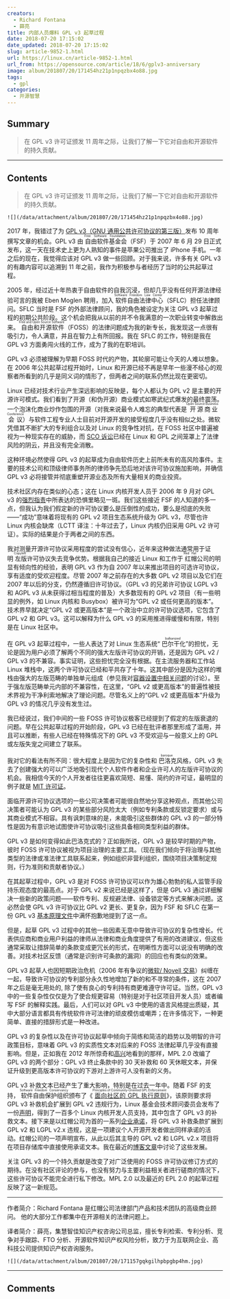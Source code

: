 ```yaml
---
creators:
  - Richard Fontana
  - 薛亮
title: 内部人员爆料 GPL v3 起草过程
date: 2018-07-20 17:15:02
date_updated: 2018-07-20 17:15:02
slug: article-9852-1.html
url: https://linux.cn/article-9852-1.html
url_from: https://opensource.com/article/18/6/gplv3-anniversary
image: album/201807/20/171454hz21p1npqzbx4o88.jpg
tags:
  - gpl
categories:
  - 开源智慧
---
```


## Summary

> 在 GPL v3 许可证颁发 11 周年之际，让我们了解一下它对自由和开源软件的持久贡献。

***

<!-- more -->

## Contents

> 
> 在 GPL v3 许可证颁发 11 周年之际，让我们了解一下它对自由和开源软件的持久贡献。
> 
> 
> 

`![](/data/attachment/album/201807/20/171454hz21p1npqzbx4o88.jpg)`

2017 年，我错过了为 [GPL v3（GNU 通用公共许可协议的第三版）](https://www.gnu.org/licenses/gpl-3.0.en.html)发布 10 周年撰写文章的机会。GPL v3 由<ruby> 自由软件基金会 <rp>  （ </rp> <rt>  Free Software Foundation </rt> <rp>  ） </rp></ruby>（FSF）于 2007 年 6 月 29 日正式发布，这一天在技术史上更为人熟知的事件是苹果公司推出了 iPhone 手机。一年之后的现在，我觉得应该对 GPL v3 做一些回顾。对于我来说，许多有关 GPL v3 的有趣内容可以追溯到 11 年之前，我作为积极参与者经历了当时的公共起草过程。

2005 年，经过近十年热衷于自由软件的自我沉浸，但却几乎没有任何开源法律经验可言的我被 Eben Moglen 聘用，加入<ruby> 软件自由法律中心 <rp>  （ </rp> <rt>  Software Freedom Law Center </rt> <rp>  ） </rp></ruby>（SFLC）担任法律顾问。SFLC 当时是 FSF 的外部法律顾问，我的角色被设定为关注 GPL v3 起草过程的初期公共阶段。这个机会把我从以前的并不令我满意的一次职业转变中解救出来。<ruby> 自由和开源软件 <rp>  （ </rp> <rt>  Free and Open Source Software </rt> <rp>  ） </rp></ruby>（FOSS）的法律问题成为我的新专长，我发现这一点很有吸引力，令人满意，并且在智力上有所回报。我在 SFLC 的工作，特别是我在 GPL v3 方面勇闯火线的工作，成为了我的在职培训。

GPL v3 必须被理解为早期 FOSS 时代的产物，其轮廓可能让今天的人难以想象。在 2006 年公共起草过程开始时，Linux 和开源已经不再是早年一些漫不经心的观察者所看到的几乎是同义词的情形了，但两者之间的联系仍然比现在更密切。

Linux 已经对技术行业产生深远影响的反映是，每个人都认为 GPL v2 是主要的开源许可模式。我们看到了开源（和伪开源）商业模式如寒武纪式爆发的最终震荡。一个泡沫化商业炒作包围的开源（对我来说最令人难忘的典型代表是<ruby> 开源商业会议 <rp>  （ </rp> <rt>  Open Source Business Conference </rt></ruby>）与软件工程专业人士目前对开源开发的接受程度几乎没有相似之处。微软凭借其不断扩大的专利组合以及对 Linux 的竞争性对抗，在 FOSS 社区中普遍被视为一种现实存在的威胁，而 [SCO 诉讼](https://en.wikipedia.org/wiki/SCO%E2%80%93Linux_disputes)已经在 Linux 和 GPL 之间笼罩上了法律风险的阴云，并且没有完全消散。

这种环境必然使得 GPL v3 的起草成为自由软件历史上前所未有的高风险事件。主要的技术公司和顶级律师事务所的律师争先恐后地对该许可协议施加影响，并确信 GPL v3 必将接管并彻底重塑开源业态及所有大量相关的商业投资。

技术社区内存在类似的心态；这在 Linux 内核开发人员于 2006 年 9 月对 GPL v3 的[强烈指责]( https://lwn.net/Articles/200422/)中所表达的恐惧里略见一斑。我们这些接近 FSF 的人知道的多一点，但我认为我们假定新的许可协议要么是压倒性的成功，要么是彻底的失败——“成功”意味着将现有的 GPL v2 项目生态系统升级为 GPL v3，尽管也许 Linux 内核会缺席（LCTT 译注：十年过去了，Linux 内核仍旧采用 GPL v2 许可证）。实际的结果是介于两者之间的东西。

我对测量开源许可协议采用程度的尝试没有信心，近年来这种做法通常用于证明<ruby> 左版 <rp>  （ </rp> <rt>  Copyleft </rt> <rp>  ） </rp></ruby>许可协议失去竞争优势。根据我自己的接近 Linux 和工作于<ruby> 红帽 <rp>  （ </rp> <rt>  Red Hat </rt> <rp>  ） </rp></ruby>公司的明显有倾向性的经验，表明 GPL v3 作为自 2007 年以来推出项目的可选许可协议，享有适度的受欢迎程度。尽管 2007 年之前存在的大多数 GPL v2 项目以及它们在 2007 年以后的分支，仍然遵循旧许可协议。（GPL v3 的兄弟许可协议 LGPL v3 和 AGPL v3 从未获得过相当程度的普及）大多数现有的 GPL v2 项目（有一些明显的例外，如 Linux 内核和 Busybox）被许可为“GPL v2 或任何更高的版本”。技术界早就决定“GPL v2 或更高版本”是一个政治中立的许可协议选项，它包含了 GPL v2 和 GPL v3。这可以解释为什么 GPL v3 的采用推进得缓慢和有限，特别是在 Linux 社区中。

在 GPL v3 起草过程中，一些人表达了对 Linux 生态系统“<ruby> 巴尔干化 <rp>  （ </rp> <rt>  balkanized </rt> <rp>  ） </rp></ruby>”的担忧，无论是因为用户必须了解两个不同的强大左版许可协议的开销，还是因为 GPL v2 / GPL v3 的不兼容。事实证明，这些担忧完全没有根据。在主流服务器和工作站 Linux 堆栈中，这两个许可协议已经和平共存了十年。这其中部分是因为这样的堆栈由强大的左版范畴的单独单元组成（参见我对[容器设置中相关问题](https://linux.cn/article-9316-1.html)的讨论）。至于强左版范畴单元内部的不兼容性，在这里，“GPL v2 或更高版本”的普遍性被技术界视为干净利索地解决了理论问题。尽管名义上的“GPL v2 或更高版本”升级为 GPL v3 的情况几乎没有发生过。

我已经说过，我们中间的一些 FOSS 许可协议极客已经提到了假定的左版衰退的问题。早在公共起草过程的开始阶段，GPL v3 已经在批评者那里形成了滥用，并且可以推断，有些人已经在特殊情况下的 GPL v3 不受欢迎与一般意义上的 GPL 或左版失宠之间建立了联系。

我对它的看法有所不同：很大程度上是因为它的复杂性和<ruby> 巴洛克 <rp>  （ </rp> <rt>  baroque </rt> <rp>  ） </rp></ruby>风格，GPL v3 失去了创建强大的可以广泛地吸引现代个人软件作者和企业许可人的左版许可协议的机会。我相信今天的个人开发者往往更喜欢简短、易懂、简约的许可证，最明显的例子就是 [MIT 许可证](https://opensource.org/licenses/MIT)。

面临开源许可协议选项的一些公司决策者可能很自然地分享这种观点，而其他公司决策者可能认为 GPL v3 的某些部分风险太大（例如专利条款或反锁定要求）或与其商业模式不相容。具有讽刺意味的是，未能吸引这些群体的 GPL v3 的一部分特性是因为有意识地试图使许可协议吸引这些具备相同类型利益的群体。

GPL v3 是如何变得如此巴洛克式的？正如我所说，GPL v3 是较早时期的产物，彼时 FOSS 许可协议被视为项目治理的主要工具。（现在我们倾向于将治理与其他类型的法律或准法律工具联系起来，例如组织非营利组织，围绕项目决策制定规则，行为准则和贡献者协议。）

在其起草过程中，GPL v3 是对 FOSS 许可协议可以作为雄心勃勃的私人监管手段持乐观态度的最高点。对于 GPL v2 来说已经是这样了，但是 GPL v3 通过详细解决一些新的政策问题——软件专利、反规避法律、设备锁定等方式来解决问题。这必然会使 GPL v3 许可协议比 GPL v2 更长、更复杂，因为 FSF 和 SFLC 在第一份 GPL v3 [基本原理文件](http://gplv3.fsf.org/gpl-rationale-2006-01-16.html)中满怀抱歉地提到了这一点。

但是，起草 GPL v3 过程中的其他一些因素无意中导致许可协议的复杂性增长。代表供应商和商业用户利益的律师从法律和商业角度提供了有用的改进建议，但这些通常采取让措辞简单的条款变成更冗长的形式，在明晰性方面可以说没有明确的改善。对技术社区反馈（通常是识别许可条款的漏洞）的回应也有类似的效果。

GPL v3 起草人也因短期政治危机（2006 年有争议的[微软/ Novell 交易](https://en.wikipedia.org/wiki/Novell#Agreement_with_Microsoft)）纠缠在一起，导致许可协议的专利部分永久性地增加了新的和不寻常的条件，这在 2007 年之后是毫无用处的, 除了使有良心的专利持有商更难遵守许可证。当然，GPL v3 中的一些复杂性仅仅是为了使合规更容易（特别是对于社区项目开发人员）或者编写 FSF 的解释实践。最后，人们可以对 GPL v3 中使用的语言风格提出质疑，其中大部分语言都具有传统软件许可法律的顽皮模仿或嘲弄；在许多情况下，一种更简单、直接的措辞形式是一种改进。

GPL v3 的复杂性以及在许可协议起草中倾向于简练和简洁的趋势以及明智的许可政策目标，意味着 GPL v3 的实质性文本对后来的 FOSS 法律起草几乎没有直接影响。但是，正如我在 2012 年所惊奇和[高兴](https://opensource.com/law/12/1/the-new-mpl)地看到的那样，MPL 2.0 改编了 GPL v3 的两个部分：GPL v3 终止条款中的 30 天补救和 60 天休眠文本，并保证升级到更高版本许可协议的下游对上游许可人没有新的义务。

GPL v3 补救文本已经产生了重大影响，特别是在过去一年中。随着 FSF 的支持，<ruby> 软件自由保护组织 <rp>  （ </rp> <rt>  Software Freedom Conservancy </rt> <rp>  ） </rp></ruby>颁布了《<ruby> <a href="https://sfconservancy.org/copyleft-compliance/principles.html">  面向社区的 GPL 执行原则 </a> <rp>  （ </rp> <rt>  Principles of Community-Oriented GPL Enforcement </rt> <rp>  ） </rp></ruby>》，该原则要求将 GPL v3 补救机会扩展到 GPL v2 违规行为，Linux 基金会技术顾问委员会发布了一份[声明](https://www.kernel.org/doc/html/v4.16/process/kernel-enforcement-statement.html)，得到了一百多个 Linux 内核开发人员支持，其中包含了 GPL v3 的补救文本。接下来是以红帽公司为首的一系列[企业承诺](https://www.redhat.com/en/about/press-releases/technology-industry-leaders-join-forces-increase-predictability-open-source-licensing)，将 GPL v3 补救条款扩展到 GPL v2 和 LGPL v2.x 违规，这是一项建议个人开源开发者做出同样承诺的活动。红帽公司的一项声明宣布，从此以后其主导的 GPL v2 和 LGPL v2.x 项目将在项目存储库中直接使用承诺文本。我在最近的[博客文章](https://www.redhat.com/en/blog/gpl-cooperation-commitment-and-red-hat-projects?source=author&term=26851)中讨论了这些发展。

关注 GPL v3 的一个持久贡献是改变了对广泛使用的 FOSS 许可协议修订方式的期待。在没有社区评论的参与，也没有努力与主要利益相关者进行磋商的情况下，这些许可协议不能完全进行私下修改。MPL 2.0 以及最近的 EPL 2.0 的起草过程反映了这一新规范。

---

作者简介：Richard Fontana 是红帽公司法律部门产品和技术团队的高级商业顾问。 他的大部分工作都集中在开源相关的法律问题上。

译者简介：薛亮，集慧智佳知识产权咨询公司总监，擅长专利检索、专利分析、竞争对手跟踪、FTO 分析、开源软件知识产权风险分析，致力于为互联网企业、高科技公司提供知识产权咨询服务。

`![](/data/attachment/album/201807/20/171157gqkgilhpbpgbp4hm.jpg)`

***

## Comments
